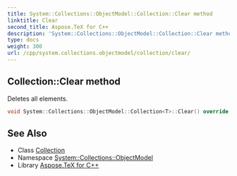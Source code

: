 ```yaml
---
title: System::Collections::ObjectModel::Collection::Clear method
linktitle: Clear
second_title: Aspose.TeX for C++
description: 'System::Collections::ObjectModel::Collection::Clear method. Deletes all elements in C++.'
type: docs
weight: 300
url: /cpp/system.collections.objectmodel/collection/clear/
---
```

## Collection::Clear method


Deletes all elements.

```cpp
void System::Collections::ObjectModel::Collection<T>::Clear() override
```

## See Also

* Class [Collection](../)
* Namespace [System::Collections::ObjectModel](../../)
* Library [Aspose.TeX for C++](../../../)
